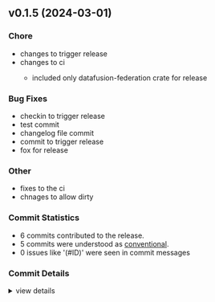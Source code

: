 

## v0.1.5 (2024-03-01)

<csr-id-140faae565387e2e42a9d72f4b9105188f3bdf9b/>
<csr-id-b6384d6af50c091ad6f936086ee85d00edba0ba2/>
<csr-id-f81967d6959615c2a6a5c9dddfb093eade1fabf5/>
<csr-id-7dd4adcf98d7330de53559272a86d89e22adb0cc/>

### Chore

 - <csr-id-140faae565387e2e42a9d72f4b9105188f3bdf9b/> changes to trigger release
 - <csr-id-b6384d6af50c091ad6f936086ee85d00edba0ba2/> changes to ci
   - included only datafusion-federation crate for release

### Bug Fixes

 - <csr-id-e7f106d61c310bb6a1e17c3ab5aa2647d5f9eb56/> checkin to trigger release
 - <csr-id-0895061684ec26bf94d5728bb28ad6f74d2c369c/> test commit
 - <csr-id-0f102a69838c11334daa34de85256a8eedc5a888/> changelog file commit
 - <csr-id-f209ea631765cfb1a6cf4eb2e02136de34639d03/> commit to trigger release
 - <csr-id-2fc5d36cf262e8ef495b70f4b21b5d306d5019f2/> fox for release

### Other

 - <csr-id-f81967d6959615c2a6a5c9dddfb093eade1fabf5/> fixes to the ci
 - <csr-id-7dd4adcf98d7330de53559272a86d89e22adb0cc/> chnages to allow dirty

### Commit Statistics

<csr-read-only-do-not-edit/>

 - 6 commits contributed to the release.
 - 5 commits were understood as [conventional](https://www.conventionalcommits.org).
 - 0 issues like '(#ID)' were seen in commit messages

### Commit Details

<csr-read-only-do-not-edit/>

<details><summary>view details</summary>

 * **Uncategorized**
    - Release datafusion-federation v0.1.5 ([`f1aaeea`](https://github.com/rajantikare/datafusion-federation/commit/f1aaeea3e63368749cf7d84bf8c506170b666054))
    - Test commit ([`0895061`](https://github.com/rajantikare/datafusion-federation/commit/0895061684ec26bf94d5728bb28ad6f74d2c369c))
    - Changelog file commit ([`0f102a6`](https://github.com/rajantikare/datafusion-federation/commit/0f102a69838c11334daa34de85256a8eedc5a888))
    - Commit to trigger release ([`f209ea6`](https://github.com/rajantikare/datafusion-federation/commit/f209ea631765cfb1a6cf4eb2e02136de34639d03))
    - Fox for release ([`2fc5d36`](https://github.com/rajantikare/datafusion-federation/commit/2fc5d36cf262e8ef495b70f4b21b5d306d5019f2))
    - Chnages to allow dirty ([`7dd4adc`](https://github.com/rajantikare/datafusion-federation/commit/7dd4adcf98d7330de53559272a86d89e22adb0cc))
</details>

